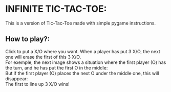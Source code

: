 # INFINITE TIC-TAC-TOE:
This is a version of Tic-Tac-Toe made with simple pygame instructions.

## How to play?:
Click to put a X/O where you want.
When a player has put 3 X/O, the next one will erase the first of this 3 X/O.
<br>
For exemple, the next image shows a situation where the first player (O) has the turn, and he has put the first O in the middle:
<img width="300px" scr="imgs/BlueIsGoingToWin.png"/>
</br>
But if the first player (O) places the next O under the middle one, this will disappear:
<img width="300px" scr="imgs/BlueIsNoWin.png">
<br>
The first to line up 3 X/O wins!
</br>
